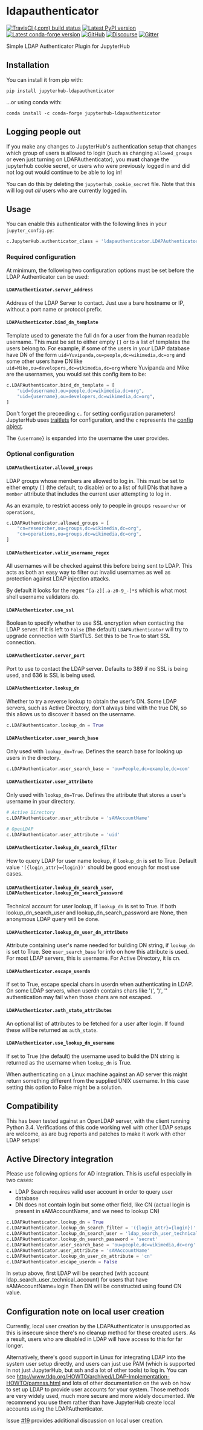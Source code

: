 # ldapauthenticator

[![TravisCI (.com) build status](https://img.shields.io/travis/com/jupyterhub/ldapauthenticator/master?logo=travis)](https://travis-ci.com/jupyterhub/ldapauthenticator)
[![Latest PyPI version](https://img.shields.io/pypi/v/jupyterhub-ldapauthenticator?logo=pypi)](https://pypi.python.org/pypi/jupyterhub-ldapauthenticator)
[![Latest conda-forge version](https://img.shields.io/conda/vn/conda-forge/jupyterhub-ldapauthenticator?logo=conda-forge)](https://anaconda.org/conda-forge/jupyterhub-ldapauthenticator)
[![GitHub](https://img.shields.io/badge/issue_tracking-github-blue?logo=github)](https://github.com/jupyterhub/ldapauthenticator/issues)
[![Discourse](https://img.shields.io/badge/help_forum-discourse-blue?logo=discourse)](https://discourse.jupyter.org/c/jupyterhub)
[![Gitter](https://img.shields.io/badge/social_chat-gitter-blue?logo=gitter)](https://gitter.im/jupyterhub/jupyterhub)

Simple LDAP Authenticator Plugin for JupyterHub

## Installation ##

You can install it from pip with:

```
pip install jupyterhub-ldapauthenticator
```
...or using conda with:
```
conda install -c conda-forge jupyterhub-ldapauthenticator
```


## Logging people out ##

If you make any changes to JupyterHub's authentication setup that changes
which group of users is allowed to login (such as changing `allowed_groups`
or even just turning on LDAPAuthenticator), you **must** change the
jupyterhub cookie secret, or users who were previously logged in and did
not log out would continue to be able to log in!

You can do this by deleting the `jupyterhub_cookie_secret` file. Note
that this will log out *all* users who are currently logged in.


## Usage ##

You can enable this authenticator with the following lines in your
`jupyter_config.py`:

```python
c.JupyterHub.authenticator_class = 'ldapauthenticator.LDAPAuthenticator'
```

### Required configuration ###

At minimum, the following two configuration options must be set before
the LDAP Authenticator can be used:


#### `LDAPAuthenticator.server_address` ####

Address of the LDAP Server to contact. Just use a bare hostname or IP,
without a port name or protocol prefix.


#### `LDAPAuthenticator.bind_dn_template` ####

Template used to generate the full dn for a user from the human readable
username. This must be set to either empty `[]` or to a list of templates the
users belong to. For example, if some of the users in your LDAP database have DN
of the form `uid=Yuvipanda,ou=people,dc=wikimedia,dc=org` and some other users
have DN like `uid=Mike,ou=developers,dc=wikimedia,dc=org` where Yuvipanda and
Mike are the usernames, you would set this config item to be:

```python
c.LDAPAuthenticator.bind_dn_template = [
    "uid={username},ou=people,dc=wikimedia,dc=org",
    "uid={username},ou=developers,dc=wikimedia,dc=org",
]
```

Don't forget the preceeding `c.` for setting configuration parameters! JupyterHub
uses [traitlets](https://traitlets.readthedocs.io) for configuration, and the
`c` represents the [config object](https://traitlets.readthedocs.io/en/stable/config.html).

The `{username}` is expanded into the username the user provides.


### Optional configuration ###

#### `LDAPAuthenticator.allowed_groups` ####

LDAP groups whose members are allowed to log in. This must be
set to either empty `[]` (the default, to disable) or to a list of
full DNs that have a `member` attribute that includes the current
user attempting to log in.

As an example, to restrict access only to people in groups
`researcher` or `operations`,

```python
c.LDAPAuthenticator.allowed_groups = [
    "cn=researcher,ou=groups,dc=wikimedia,dc=org",
    "cn=operations,ou=groups,dc=wikimedia,dc=org",
]
```

#### `LDAPAuthenticator.valid_username_regex` ####

All usernames will be checked against this before being sent
to LDAP. This acts as both an easy way to filter out invalid
usernames as well as protection against LDAP injection attacks.

By default it looks for the regex `^[a-z][.a-z0-9_-]*$` which
is what most shell username validators do.

#### `LDAPAuthenticator.use_ssl` ####

Boolean to specify whether to use SSL encryption when contacting
the LDAP server. If it is left to `False` (the default)
`LDAPAuthenticator` will try to upgrade connection with StartTLS.
Set this to be `True` to start SSL connection.

#### `LDAPAuthenticator.server_port` ####

Port to use to contact the LDAP server. Defaults to 389 if no SSL
is being used, and 636 is SSL is being used.

#### `LDAPAuthenticator.lookup_dn` ####

Whether to try a reverse lookup to obtain the user's DN.  Some LDAP servers,
such as Active Directory, don't always bind with the true DN, so this allows
us to discover it based on the username.

```python
c.LDAPAuthenticator.lookup_dn = True
```

#### `LDAPAuthenticator.user_search_base` ####

Only used with `lookup_dn=True`.  Defines the search base for looking up users
in the directory.

```python
c.LDAPAuthenticator.user_search_base = 'ou=People,dc=example,dc=com'
```

#### `LDAPAuthenticator.user_attribute` ####

Only used with `lookup_dn=True`.  Defines the attribute that stores a user's
username in your directory.

```python
# Active Directory
c.LDAPAuthenticator.user_attribute = 'sAMAccountName'

# OpenLDAP
c.LDAPAuthenticator.user_attribute = 'uid'
```

#### `LDAPAuthenticator.lookup_dn_search_filter` ####

How to query LDAP for user name lookup, if `lookup_dn` is set to True.
Default value `'({login_attr}={login})'` should be good enough for most use cases.


#### `LDAPAuthenticator.lookup_dn_search_user`, `LDAPAuthenticator.lookup_dn_search_password` ####

Technical account for user lookup, if `lookup_dn` is set to True.
If both lookup_dn_search_user and lookup_dn_search_password are None, then anonymous LDAP query will be done.


#### `LDAPAuthenticator.lookup_dn_user_dn_attribute` ####

Attribute containing user's name needed for  building DN string, if `lookup_dn` is set to True.
See `user_search_base` for info on how this attribute is used.
For most LDAP servers, this is username.  For Active Directory, it is cn.

#### `LDAPAuthenticator.escape_userdn` ####

If set to True, escape special chars in userdn when authenticating in LDAP.
On some LDAP servers, when userdn contains chars like '(', ')', '\' authentication may fail when those chars
are not escaped.

#### `LDAPAuthenticator.auth_state_attributes` ####

An optional list of attributes to be fetched for a user after login.
If found these will be returned as `auth_state`.

#### `LDAPAuthenticator.use_lookup_dn_username` ####

If set to True (the default) the username used to build the DN string is returned as the username when `lookup_dn` is True.

When authenticating on a Linux machine against an AD server this might return something different from the supplied UNIX username. In this case setting this option to False might be a solution.

## Compatibility ##

This has been tested against an OpenLDAP server, with the client
running Python 3.4. Verifications of this code working well with
other LDAP setups are welcome, as are bug reports and patches to make
it work with other LDAP setups!


## Active Directory integration ##

Please use following options for AD integration. This is useful especially in two cases:
* LDAP Search requires valid user account in order to query user database
* DN does not contain login but some other field, like CN (actual login is present in sAMAccountName, and we need to lookup CN)

```python
c.LDAPAuthenticator.lookup_dn = True
c.LDAPAuthenticator.lookup_dn_search_filter = '({login_attr}={login})'
c.LDAPAuthenticator.lookup_dn_search_user = 'ldap_search_user_technical_account'
c.LDAPAuthenticator.lookup_dn_search_password = 'secret'
c.LDAPAuthenticator.user_search_base = 'ou=people,dc=wikimedia,dc=org'
c.LDAPAuthenticator.user_attribute = 'sAMAccountName'
c.LDAPAuthenticator.lookup_dn_user_dn_attribute = 'cn'
c.LDAPAuthenticator.escape_userdn = False
```

In setup above, first LDAP will be searched (with account ldap_search_user_technical_account) for users that have sAMAccountName=login
Then DN will be constructed using found CN value.


## Configuration note on local user creation

Currently, local user creation by the LDAPAuthenticator is unsupported as
this is insecure since there's no cleanup method for these created users. As a
result, users who are disabled in LDAP will have access to this for far longer.

Alternatively, there's good support in Linux for integrating LDAP into the
system user setup directly, and users can just use PAM (which is supported in
not just JupyterHub, but ssh and a lot of other tools) to log in. You can see
http://www.tldp.org/HOWTO/archived/LDAP-Implementation-HOWTO/pamnss.html and
lots of other documentation on the web on how to set up LDAP to provide user
accounts for your system. Those methods are very widely used, much more secure
and more widely documented. We recommend you use them rather than have
JupyterHub create local accounts using the LDAPAuthenticator.

Issue [#19](https://github.com/jupyterhub/ldapauthenticator/issues/19) provides
additional discussion on local user creation.
